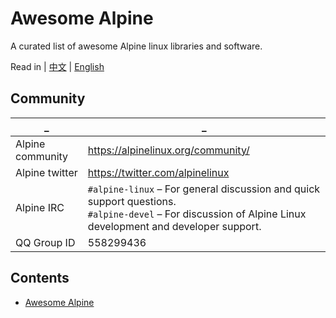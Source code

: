 # Awesome Alpine
A curated list of awesome Alpine linux libraries and software.

Read in | [中文](./README-zh_CN.md) | [English](./README.md)


## Community

_                 | _
------------------|----------------------------------
Alpine community  | https://alpinelinux.org/community/
Alpine twitter    | https://twitter.com/alpinelinux
Alpine IRC        | `#alpine-linux` – For general discussion and quick support questions.<br>`#alpine-devel` – For discussion of Alpine Linux development and developer support.
QQ Group ID       | 558299436

## Contents

- [Awesome Alpine](#awesome-alpine)
